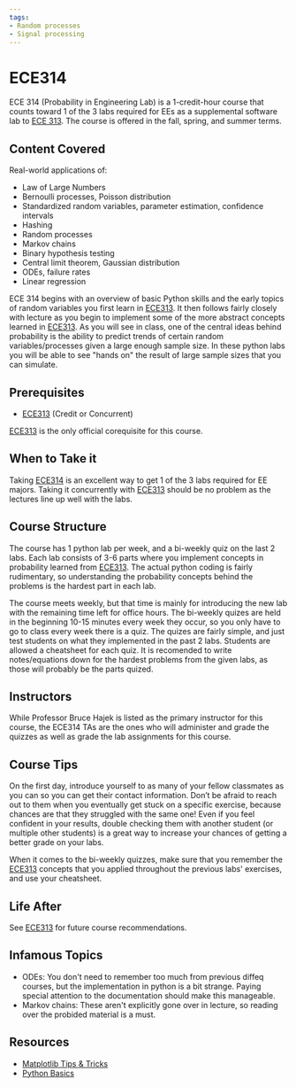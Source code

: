 ```yaml
---
tags:
- Random processes
- Signal processing
---
```

# ECE314

ECE 314 (Probability in Engineering Lab) is a 1-credit-hour course that counts toward 1 of the 3 labs required for EEs as a supplemental software lab to [ECE 313](ECE313.md). The course is offered in the fall, spring, and summer terms.

## Content Covered

Real-world applications of:

- Law of Large Numbers
- Bernoulli processes, Poisson distribution
- Standardized random variables, parameter estimation, confidence intervals
- Hashing
- Random processes
- Markov chains
- Binary hypothesis testing
- Central limit theorem, Gaussian distribution
- ODEs, failure rates
- Linear regression

ECE 314 begins with an overview of basic Python skills and the early topics of random variables you first learn in [ECE313](ECE313.md). It then follows fairly closely with lecture as you begin to implement some of the more abstract concepts learned in [ECE313](ECE313.md). As you will see in class, one of the central ideas behind probability is the ability to predict trends of certain random variables/processes given a large enough sample size. In these python labs you will be able to see "hands on" the result of large sample sizes that you can simulate.

## Prerequisites

- [ECE313](ECE313.md) (Credit or Concurrent)

[ECE313](ECE313.md) is the only official corequisite for this course. 

## When to Take it

Taking [ECE314](ECE314.md) is an excellent way to get 1 of the 3 labs required for EE majors. Taking it concurrently with [ECE313](ECE313.md) should be no problem as the lectures line up well with the labs. 

## Course Structure

The course has 1 python lab per week, and a bi-weekly quiz on the last 2 labs. Each lab consists of 3-6 parts where you implement concepts in probability learned from [ECE313](ECE313.md). The actual python coding is fairly rudimentary, so understanding the probability concepts behind the problems is the hardest part in each lab. 

The course meets weekly, but that time is mainly for introducing the new lab with the remaining time left for office hours. The bi-weekly quizes are held in the beginning 10-15 minutes every week they occur, so you only have to go to class every week there is a quiz. The quizes are fairly simple, and just test students on what they implemented in the past 2 labs. Students are allowed a cheatsheet for each quiz. It is recomended to write notes/equations down for the hardest problems from the given labs, as those will probably be the parts quized.

## Instructors

While Professor Bruce Hajek is listed as the primary instructor for this course, the ECE314 TAs are the ones who will administer and grade the quizzes as well as grade the lab assignments for this course. 

## Course Tips

On the first day, introduce yourself to as many of your fellow classmates as you can so you can get their contact information. Don’t be afraid to reach out to them when you eventually get stuck on a specific exercise, because chances are that they struggled with the same one! Even if you feel confident in your results, double checking them with another student (or multiple other students) is a great way to increase your chances of getting a better grade on your labs.

When it comes to the bi-weekly quizzes, make sure that you remember the [ECE313](ECE313.md) concepts that you applied throughout the previous labs' exercises, and use your cheatsheet. 

## Life After

See [ECE313](ECE313.md) for future course recommendations.

## Infamous Topics

- ODEs: You don't need to remember too much from previous diffeq courses, but the implementation in python is a bit strange. Paying special attention to the documentation should make this manageable.
- Markov chains: These aren't explicitly gone over in lecture, so reading over the probided material is a must.

## Resources
 
- [Matplotlib Tips & Tricks](https://matplotlib.org/stable/tutorials/introductory/quick_start.html)
- [Python Basics](https://www.pythontutorial.net/python-basics/)
 


